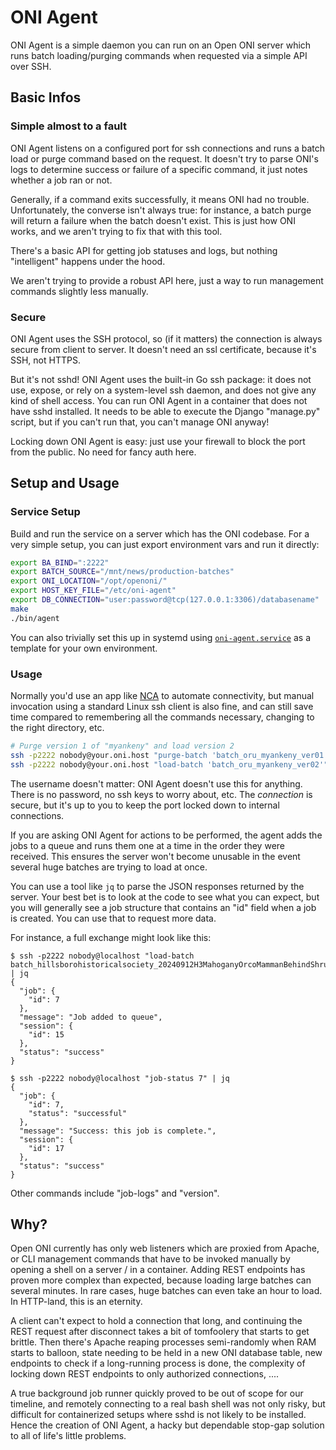 # ONI Agent

ONI Agent is a simple daemon you can run on an Open ONI server which runs batch
loading/purging commands when requested via a simple API over SSH.

## Basic Infos

### Simple almost to a fault

ONI Agent listens on a configured port for ssh connections and runs a batch
load or purge command based on the request. It doesn't try to parse ONI's logs
to determine success or failure of a specific command, it just notes whether a
job ran or not.

Generally, if a command exits successfully, it means ONI had no trouble.
Unfortunately, the converse isn't always true: for instance, a batch purge will
return a failure when the batch doesn't exist. This is just how ONI works, and
we aren't trying to fix that with this tool.

There's a basic API for getting job statuses and logs, but nothing
"intelligent" happens under the hood.

We aren't trying to provide a robust API here, just a way to run management
commands slightly less manually.

### Secure

ONI Agent uses the SSH protocol, so (if it matters) the connection is always
secure from client to server. It doesn't need an ssl certificate, because it's
SSH, not HTTPS.

But it's not sshd! ONI Agent uses the built-in Go ssh package: it does not use,
expose, or rely on a system-level ssh daemon, and does not give any kind of
shell access. You can run ONI Agent in a container that does not have sshd
installed. It needs to be able to execute the Django "manage.py" script, but
if you can't run that, you can't manage ONI anyway!

Locking down ONI Agent is easy: just use your firewall to block the port from
the public. No need for fancy auth here.

## Setup and Usage

### Service Setup

Build and run the service on a server which has the ONI codebase. For a very
simple setup, you can just export environment vars and run it directly:

```bash
export BA_BIND=":2222"
export BATCH_SOURCE="/mnt/news/production-batches"
export ONI_LOCATION="/opt/openoni/"
export HOST_KEY_FILE="/etc/oni-agent"
export DB_CONNECTION="user:password@tcp(127.0.0.1:3306)/databasename"
make
./bin/agent
```

You can also trivially set this up in systemd using
[`oni-agent.service`](oni-agent.service) as a template for your own
environment.

### Usage

Normally you'd use an app like [NCA][nca] to automate connectivity, but manual
invocation using a standard Linux ssh client is also fine, and can still save
time compared to remembering all the commands necessary, changing to the right
directory, etc.

```bash
# Purge version 1 of "myankeny" and load version 2
ssh -p2222 nobody@your.oni.host "purge-batch 'batch_oru_myankeny_ver01'"
ssh -p2222 nobody@your.oni.host "load-batch 'batch_oru_myankeny_ver02'"
```

The username doesn't matter: ONI Agent doesn't use this for anything. There is
no password, no ssh keys to worry about, etc. The *connection* is secure, but
it's up to you to keep the port locked down to internal connections.

If you are asking ONI Agent for actions to be performed, the agent adds the
jobs to a queue and runs them one at a time in the order they were received.
This ensures the server won't become unusable in the event several huge batches
are trying to load at once.

You can use a tool like `jq` to parse the JSON responses returned by the
server. Your best bet is to look at the code to see what you can expect, but
you will generally see a job structure that contains an "id" field when a job
is created. You can use that to request more data.

For instance, a full exchange might look like this:

```
$ ssh -p2222 nobody@localhost "load-batch batch_hillsborohistoricalsociety_20240912H3MahoganyOrcoMammanBehindShrubs_ver01" | jq
{
  "job": {
    "id": 7
  },
  "message": "Job added to queue",
  "session": {
    "id": 15
  },
  "status": "success"
}

$ ssh -p2222 nobody@localhost "job-status 7" | jq
{
  "job": {
    "id": 7,
    "status": "successful"
  },
  "message": "Success: this job is complete.",
  "session": {
    "id": 17
  },
  "status": "success"
}
```

Other commands include "job-logs" and "version".

[nca]: <https://github.com/uoregon-libraries/newspaper-curation-app>

## Why?

Open ONI currently has only web listeners which are proxied from Apache, or CLI
management commands that have to be invoked manually by opening a shell on a
server / in a container. Adding REST endpoints has proven more complex than
expected, because loading large batches can several minutes. In rare cases,
huge batches can even take an hour to load. In HTTP-land, this is an eternity.

A client can't expect to hold a connection that long, and continuing the REST
request after disconnect takes a bit of tomfoolery that starts to get brittle.
Then there's Apache reaping processes semi-randomly when RAM starts to balloon,
state needing to be held in a new ONI database table, new endpoints to check if
a long-running process is done, the complexity of locking down REST endpoints
to only authorized connections, ....

A true background job runner quickly proved to be out of scope for our
timeline, and remotely connecting to a real bash shell was not only risky, but
difficult for containerized setups where sshd is not likely to be installed.
Hence the creation of ONI Agent, a hacky but dependable stop-gap solution to
all of life's little problems.
